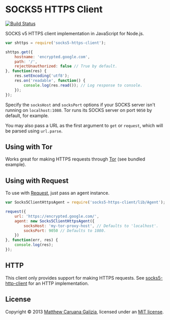# SOCKS5 HTTPS Client #

[![Build Status](https://travis-ci.org/mattcg/socks5-https-client.png?branch=master)](https://travis-ci.org/mattcg/socks5-https-client)

SOCKS v5 HTTPS client implementation in JavaScript for Node.js.

```js
var shttps = require('socks5-https-client');

shttps.get({
	hostname: 'encrypted.google.com',
	path: '/',
	rejectUnauthorized: false // True by default.
}, function(res) {
	res.setEncoding('utf8');
	res.on('readable', function() {
		console.log(res.read()); // Log response to console.
	});
});
```

Specify the `socksHost` and `socksPort` options if your SOCKS server isn't running on `localhost:1080`. Tor runs its SOCKS server on port `9050` by default, for example.

You may also pass a URL as the first argument to `get` or `request`, which will be parsed using `url.parse`.

## Using with Tor ##

Works great for making HTTPS requests through [Tor](https://www.torproject.org/) (see bundled example).

## Using with Request ##

To use with [Request](https://github.com/mikeal/request), just pass an agent instance.

```js
var Socks5ClientHttpsAgent = require('socks5-https-client/lib/Agent');

request({
	url: 'https://encrypted.google.com/',
	agent: new Socks5ClientHttpsAgent({
		socksHost: 'my-tor-proxy-host', // Defaults to 'localhost'.
		socksPort: 9050 // Defaults to 1080.
	})
}, function(err, res) {
	console.log(res);
});
```

## HTTP ##

This client only provides support for making HTTPS requests. See [socks5-http-client](https://github.com/mattcg/socks5-http-client) for an HTTP implementation.

## License ##

Copyright © 2013 [Matthew Caruana Galizia](http://twitter.com/mcaruanagalizia), licensed under an [MIT license](http://mattcg.mit-license.org/).
